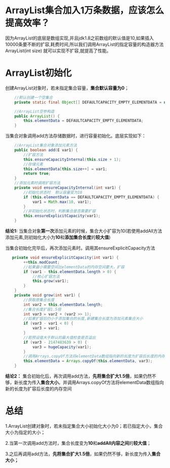 # **ArrayList集合加入1万条数据，应该怎么提高效率？**

因为ArrayList的底层是数组实现,并且jdk1.8之前数组的默认值是10,如果插入10000条要不断的扩容,耗费时间,所以我们调用ArrayList的指定容量的构造器方法ArrayList(int size) 就可以实现不扩容,就提高了性能。

# **ArrayList初始化**

创建ArrayList对象时，若未指定集合容量，**集合默认容量为0**；

```java
    //默认创建一个空集合
    private static final Object[] DEFAULTCAPACITY_EMPTY_ELEMENTDATA = new Object[0];

    //ArrayList空参构造
    public ArrayList() {
        this.elementData = DEFAULTCAPACITY_EMPTY_ELEMENTDATA;
    }
```

当集合对象调用add方法存储数据时，进行容量初始化。底层实现如下：

```java
    //ArrayList集合对象添加元素方法 
    public boolean add(E var1) {
        //扩容方法
        this.ensureCapacityInternal(this.size + 1);
        //存储元素
        this.elementData[this.size++] = var1;
        return true;
    }
    //添加元素时调用扩容方法
    private void ensureCapacityInternal(int var1) {
        //初始化状态时  默认容量变为10
        if (this.elementData == DEFAULTCAPACITY_EMPTY_ELEMENTDATA) {
            var1 = Math.max(10, var1);
        }
        //非初始化状态时，判断集合是否需要扩容
        this.ensureExplicitCapacity(var1);
    }
```

**结论1:**
 当集合对象**第一次**添加元素的时候，集合大小扩容为10(若使用addAll方法添加元素,则初始化大小为**10**和**添加集合长度**的**较大值**)

当集合初始化完毕后，再次添加元素时。调用其ensureExplicitCapacity方法

```java
   private void ensureExplicitCapacity(int var1) {
        ++this.modCount;
        //如果最小需要空间比elementData的内存空间要大，扩容
        if (var1 - this.elementData.length > 0) {
            //核心扩容方法
            this.grow(var1);
        }
    }
    private void grow(int var1) {
        //获取原集合长度
        int var2 = this.elementData.length;
        //集合长度扩容1.5倍
        int var3 = var2 + (var2 >> 1);
        //如果扩容后仍小于添加集合的长度,新建集合长度为添加元素集合大小
        if (var3 - var1 < 0) {
            var3 = var1;
        }
        //若预设值大于默认的最大值检查是否溢出  
        if (var3 - 2147483639 > 0) {
            var3 = hugeCapacity(var1);
        }
        //调用Arrays.copyOf方法将elementData数组指向新的长度为扩容后长度的内存空间
        this.elementData = Arrays.copyOf(this.elementData, var3);
    }
```

**结论2：**
  集合初始化后，再次调用add方法，**先将集合扩大1.5倍**，如果仍然不够，新长度为传入**集合大小**。并调用Arrays.copyOf方法将elementData数组指向新的长度为扩容后长度的内存空间

# 总结

1.ArrayList创建对象时，若未指定集合大小初始化大小为0；若已指定大小，集合大小为指定的大小；

2.当第一次调用add方法时，集合长度变为**10**和**addAll内容之间**的**较大值**；

3.之后再调用add方法，**先将集合扩大1.5倍**，如果仍然不够，新长度为传入**集合大小；**
